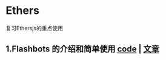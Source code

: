 # Ethers

复习Ethersjs的重点使用

## 1.Flashbots 的介绍和简单使用 [code](./01_Flashbots/Flashbots.js) | [文章](./01_Flashbots/readme.md)

